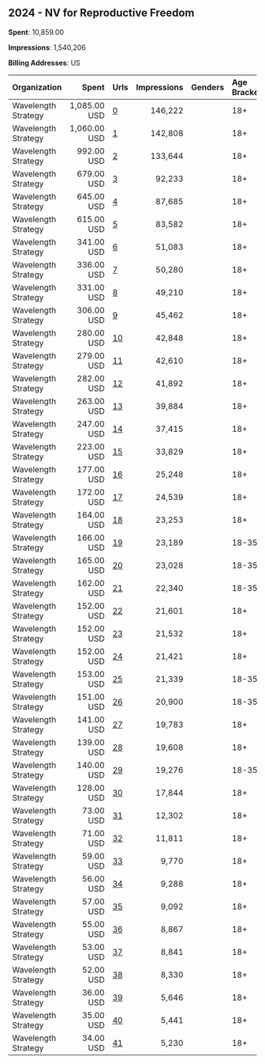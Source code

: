 ## 2024 - NV for Reproductive Freedom 
**Spent**: 10,859.00

**Impressions**: 1,540,206

**Billing Addresses**: US

|Organization|Spent|Urls|Impressions|Genders|Age Brackets|Country Codes|
|:---|---:|:---|---:|:---|:---|:---|
|Wavelength Strategy|1,085.00 USD|[0](https://www.snap.com/political-ads/asset/11fa97943acabb4b6ea19c2682c4309850675e317b97dd1773b7abca2c3cbb08?mediaType=mp4)|146,222||18+|united states|
|Wavelength Strategy|1,060.00 USD|[1](https://www.snap.com/political-ads/asset/6fe9809bc982aa4ff308311a0d59afe9351d5ddce7cbfcabc14ae9afca778976?mediaType=mp4)|142,808||18+|united states|
|Wavelength Strategy|992.00 USD|[2](https://www.snap.com/political-ads/asset/4335cb93277a251b96f5f9c611ae68d7b6b01c5a9890197a8ff84ebf477e3a2e?mediaType=jpeg)|133,644||18+|united states|
|Wavelength Strategy|679.00 USD|[3](https://www.snap.com/political-ads/asset/f69bbc149b4a026634523e3c8bb58724db9568897693e809f6138bec9fd72249?mediaType=jpeg)|92,233||18+|united states|
|Wavelength Strategy|645.00 USD|[4](https://www.snap.com/political-ads/asset/f794433fbcd65d2376a5ee893e78c8f717d63cc8d6c675d323eb904633d50232?mediaType=jpeg)|87,685||18+|united states|
|Wavelength Strategy|615.00 USD|[5](https://www.snap.com/political-ads/asset/0398dd9e5069e7e67d6f62fecc521fff60bfeb83d1950597182ff37b00bd89d1?mediaType=jpeg)|83,582||18+|united states|
|Wavelength Strategy|341.00 USD|[6](https://www.snap.com/political-ads/asset/76efda9c540fc0aff838617a18409b346c6c5ad4f44a0746d3ab1dd9ad08b4dc?mediaType=mp4)|51,083||18+|united states|
|Wavelength Strategy|336.00 USD|[7](https://www.snap.com/political-ads/asset/4d8d79fe96834796f515dffe0038543d21581e1c67d33d57a74d51ce397be12b?mediaType=mp4)|50,280||18+|united states|
|Wavelength Strategy|331.00 USD|[8](https://www.snap.com/political-ads/asset/11fa97943acabb4b6ea19c2682c4309850675e317b97dd1773b7abca2c3cbb08?mediaType=mp4)|49,210||18+|united states|
|Wavelength Strategy|306.00 USD|[9](https://www.snap.com/political-ads/asset/6fe9809bc982aa4ff308311a0d59afe9351d5ddce7cbfcabc14ae9afca778976?mediaType=mp4)|45,462||18+|united states|
|Wavelength Strategy|280.00 USD|[10](https://www.snap.com/political-ads/asset/4d8d79fe96834796f515dffe0038543d21581e1c67d33d57a74d51ce397be12b?mediaType=mp4)|42,848||18+|united states|
|Wavelength Strategy|279.00 USD|[11](https://www.snap.com/political-ads/asset/76efda9c540fc0aff838617a18409b346c6c5ad4f44a0746d3ab1dd9ad08b4dc?mediaType=mp4)|42,610||18+|united states|
|Wavelength Strategy|282.00 USD|[12](https://www.snap.com/political-ads/asset/4335cb93277a251b96f5f9c611ae68d7b6b01c5a9890197a8ff84ebf477e3a2e?mediaType=jpeg)|41,892||18+|united states|
|Wavelength Strategy|263.00 USD|[13](https://www.snap.com/political-ads/asset/11fa97943acabb4b6ea19c2682c4309850675e317b97dd1773b7abca2c3cbb08?mediaType=mp4)|39,884||18+|united states|
|Wavelength Strategy|247.00 USD|[14](https://www.snap.com/political-ads/asset/6fe9809bc982aa4ff308311a0d59afe9351d5ddce7cbfcabc14ae9afca778976?mediaType=mp4)|37,415||18+|united states|
|Wavelength Strategy|223.00 USD|[15](https://www.snap.com/political-ads/asset/4335cb93277a251b96f5f9c611ae68d7b6b01c5a9890197a8ff84ebf477e3a2e?mediaType=jpeg)|33,829||18+|united states|
|Wavelength Strategy|177.00 USD|[16](https://www.snap.com/political-ads/asset/11fa97943acabb4b6ea19c2682c4309850675e317b97dd1773b7abca2c3cbb08?mediaType=mp4)|25,248||18+|united states|
|Wavelength Strategy|172.00 USD|[17](https://www.snap.com/political-ads/asset/6fe9809bc982aa4ff308311a0d59afe9351d5ddce7cbfcabc14ae9afca778976?mediaType=mp4)|24,539||18+|united states|
|Wavelength Strategy|164.00 USD|[18](https://www.snap.com/political-ads/asset/4335cb93277a251b96f5f9c611ae68d7b6b01c5a9890197a8ff84ebf477e3a2e?mediaType=jpeg)|23,253||18+|united states|
|Wavelength Strategy|166.00 USD|[19](https://www.snap.com/political-ads/asset/3d9496f4789e7f8ca5dfd8c6a981e98a8f1321308aa607b9e5c29be4f29ff377?mediaType=mp4)|23,189||18-35|united states|
|Wavelength Strategy|165.00 USD|[20](https://www.snap.com/political-ads/asset/c6e1cd0d3fabe8d585b010e658fb54bfcd1b65f0508a56c51be2875fc7a28ff0?mediaType=mp4)|23,028||18-35|united states|
|Wavelength Strategy|162.00 USD|[21](https://www.snap.com/political-ads/asset/11fa97943acabb4b6ea19c2682c4309850675e317b97dd1773b7abca2c3cbb08?mediaType=mp4)|22,340||18-35|united states|
|Wavelength Strategy|152.00 USD|[22](https://www.snap.com/political-ads/asset/3d9496f4789e7f8ca5dfd8c6a981e98a8f1321308aa607b9e5c29be4f29ff377?mediaType=mp4)|21,601||18+|united states|
|Wavelength Strategy|152.00 USD|[23](https://www.snap.com/political-ads/asset/c6e1cd0d3fabe8d585b010e658fb54bfcd1b65f0508a56c51be2875fc7a28ff0?mediaType=mp4)|21,532||18+|united states|
|Wavelength Strategy|152.00 USD|[24](https://www.snap.com/political-ads/asset/2cd9df080864648c3c55627cbdb666ed87a8c8dd4a2fc4c63259af0f628c6353?mediaType=jpeg)|21,421||18+|united states|
|Wavelength Strategy|153.00 USD|[25](https://www.snap.com/political-ads/asset/2cd9df080864648c3c55627cbdb666ed87a8c8dd4a2fc4c63259af0f628c6353?mediaType=jpeg)|21,339||18-35|united states|
|Wavelength Strategy|151.00 USD|[26](https://www.snap.com/political-ads/asset/6fe9809bc982aa4ff308311a0d59afe9351d5ddce7cbfcabc14ae9afca778976?mediaType=mp4)|20,900||18-35|united states|
|Wavelength Strategy|141.00 USD|[27](https://www.snap.com/political-ads/asset/11fa97943acabb4b6ea19c2682c4309850675e317b97dd1773b7abca2c3cbb08?mediaType=mp4)|19,783||18+|united states|
|Wavelength Strategy|139.00 USD|[28](https://www.snap.com/political-ads/asset/6fe9809bc982aa4ff308311a0d59afe9351d5ddce7cbfcabc14ae9afca778976?mediaType=mp4)|19,608||18+|united states|
|Wavelength Strategy|140.00 USD|[29](https://www.snap.com/political-ads/asset/4335cb93277a251b96f5f9c611ae68d7b6b01c5a9890197a8ff84ebf477e3a2e?mediaType=jpeg)|19,276||18-35|united states|
|Wavelength Strategy|128.00 USD|[30](https://www.snap.com/political-ads/asset/4335cb93277a251b96f5f9c611ae68d7b6b01c5a9890197a8ff84ebf477e3a2e?mediaType=jpeg)|17,844||18+|united states|
|Wavelength Strategy|73.00 USD|[31](https://www.snap.com/political-ads/asset/76efda9c540fc0aff838617a18409b346c6c5ad4f44a0746d3ab1dd9ad08b4dc?mediaType=mp4)|12,302||18+|united states|
|Wavelength Strategy|71.00 USD|[32](https://www.snap.com/political-ads/asset/4d8d79fe96834796f515dffe0038543d21581e1c67d33d57a74d51ce397be12b?mediaType=mp4)|11,811||18+|united states|
|Wavelength Strategy|59.00 USD|[33](https://www.snap.com/political-ads/asset/11fa97943acabb4b6ea19c2682c4309850675e317b97dd1773b7abca2c3cbb08?mediaType=mp4)|9,770||18+|united states|
|Wavelength Strategy|56.00 USD|[34](https://www.snap.com/political-ads/asset/6fe9809bc982aa4ff308311a0d59afe9351d5ddce7cbfcabc14ae9afca778976?mediaType=mp4)|9,288||18+|united states|
|Wavelength Strategy|57.00 USD|[35](https://www.snap.com/political-ads/asset/c6e1cd0d3fabe8d585b010e658fb54bfcd1b65f0508a56c51be2875fc7a28ff0?mediaType=mp4)|9,092||18+|united states|
|Wavelength Strategy|55.00 USD|[36](https://www.snap.com/political-ads/asset/3d9496f4789e7f8ca5dfd8c6a981e98a8f1321308aa607b9e5c29be4f29ff377?mediaType=mp4)|8,867||18+|united states|
|Wavelength Strategy|53.00 USD|[37](https://www.snap.com/political-ads/asset/4335cb93277a251b96f5f9c611ae68d7b6b01c5a9890197a8ff84ebf477e3a2e?mediaType=jpeg)|8,841||18+|united states|
|Wavelength Strategy|52.00 USD|[38](https://www.snap.com/political-ads/asset/2cd9df080864648c3c55627cbdb666ed87a8c8dd4a2fc4c63259af0f628c6353?mediaType=jpeg)|8,330||18+|united states|
|Wavelength Strategy|36.00 USD|[39](https://www.snap.com/political-ads/asset/11fa97943acabb4b6ea19c2682c4309850675e317b97dd1773b7abca2c3cbb08?mediaType=mp4)|5,646||18+|united states|
|Wavelength Strategy|35.00 USD|[40](https://www.snap.com/political-ads/asset/6fe9809bc982aa4ff308311a0d59afe9351d5ddce7cbfcabc14ae9afca778976?mediaType=mp4)|5,441||18+|united states|
|Wavelength Strategy|34.00 USD|[41](https://www.snap.com/political-ads/asset/4335cb93277a251b96f5f9c611ae68d7b6b01c5a9890197a8ff84ebf477e3a2e?mediaType=jpeg)|5,230||18+|united states|
